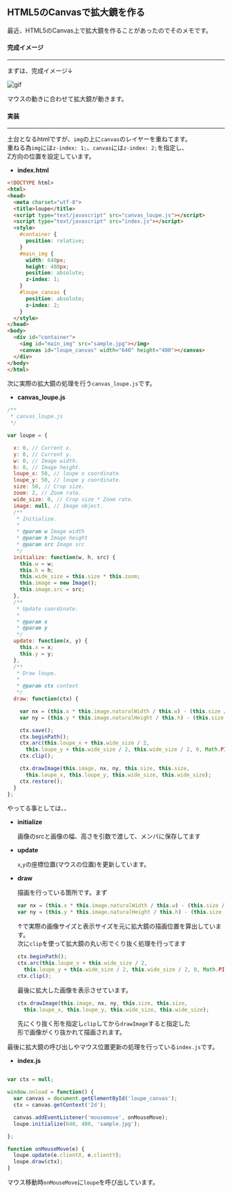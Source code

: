 ## HTML5のCanvasで拡大鏡を作る

最近、HTML5のCanvas上で拡大鏡を作ることがあったのでそのメモです。

#### 完成イメージ
***

まずは、完成イメージ↓

![gif](http://slowhand0309.github.io/images/blog/html5/loupe.gif)

マウスの動きに合わせて拡大鏡が動きます。

#### 実装
***

土台となるhtmlですが、`img`の上に`canvas`のレイヤーを重ねてます。<br>
重ねる為`img`には`z-index: 1;`、`canvas`には`z-index: 2;`を指定し、<br>
Z方向の位置を設定しています。

* **index.html**

```html
<!DOCTYPE html>
<html>
<head>
  <meta charset="utf-8">
  <title>loupe</title>
  <script type="text/javascript" src="canvas_loupe.js"></script>
  <script type="text/javascript" src="index.js"></script>
  <style>
    #container {
      position: relative;
    }
    #main_img {
      width: 640px;
      height: 480px;
      position: absolute;
      z-index: 1;
    }
    #loupe_canvas {
      position: absolute;
      z-index: 2;
    }
  </style>
</head>
<body>
  <div id="container">
    <img id="main_img" src="sample.jpg"></img>
    <canvas id="loupe_canvas" width="640" height="480"></canvas>
  </div>
</body>
</html>
```

次に実際の拡大鏡の処理を行う`canvas_loupe.js`です。

* **canvas_loupe.js**

```js
/**
 * canvas_loupe.js
 */

var loupe = {

  x: 0, // Current x.
  y: 0, // Current y.
  w: 0, // Image width.
  h: 0, // Image height.
  loupe_x: 50, // loupe x coordinate.
  loupe_y: 50, // loupe y coordinate.
  size: 50, // Crop size.
  zoom: 2, // Zoom rate.
  wide_size: 0, // Crop size * Zoom rate.
  image: null, // Image object.
  /**
   * Initialize.
   *
   * @param w Image width
   * @param h Image height
   * @param src Image src
   */
  initialize: function(w, h, src) {
    this.w = w;
    this.h = h;
    this.wide_size = this.size * this.zoom;
    this.image = new Image();
    this.image.src = src;
  },
  /**
   * Update coordinate.
   *
   * @param x
   * @param y
   */
  update: function(x, y) {
    this.x = x;
    this.y = y;
  },
  /**
   * Draw loupe.
   *
   * @param ctx context
   */
  draw: function(ctx) {

    var nx = (this.x * this.image.naturalWidth / this.w) - (this.size / 2);
    var ny = (this.y * this.image.naturalHeight / this.h) - (this.size / 2);

    ctx.save();
    ctx.beginPath();
    ctx.arc(this.loupe_x + this.wide_size / 2,
      this.loupe_y + this.wide_size / 2, this.wide_size / 2, 0, Math.PI * 2, false);
    ctx.clip();

    ctx.drawImage(this.image, nx, ny, this.size, this.size,
      this.loupe_x, this.loupe_y, this.wide_size, this.wide_size);
    ctx.restore();
  }
};
```

やってる事としては、、<br>
* **initialize**

  画像のsrcと画像の幅、高さを引数で渡して、メンバに保存してます

* **update**

  `x`,`y`の座標位置(マウスの位置)を更新しています。

* **draw**

  描画を行っている箇所です。まず
  ```js
  var nx = (this.x * this.image.naturalWidth / this.w) - (this.size / 2);
  var ny = (this.y * this.image.naturalHeight / this.h) - (this.size / 2);
  ```
  ↑で実際の画像サイズと表示サイズを元に拡大鏡の描画位置を算出しています。<br>
  次に`clip`を使って拡大鏡の丸い形でくり抜く処理を行ってます
  ```js
  ctx.beginPath();
  ctx.arc(this.loupe_x + this.wide_size / 2,
    this.loupe_y + this.wide_size / 2, this.wide_size / 2, 0, Math.PI * 2, false);
  ctx.clip();
  ```
  最後に拡大した画像を表示させています。
  ```js
  ctx.drawImage(this.image, nx, ny, this.size, this.size,
    this.loupe_x, this.loupe_y, this.wide_size, this.wide_size);
  ```
  先にくり抜く形を指定し`clip`してから`drawImage`すると指定した<br>形で画像がくり抜かれて描画されます。

最後に拡大鏡の呼び出しやマウス位置更新の処理を行っている`index.js`です。

* **index.js**

```js

var ctx = null;

window.onload = function() {
  var canvas = document.getElementById('loupe_canvas');
  ctx = canvas.getContext('2d');

  canvas.addEventListener('mousemove', onMouseMove);
  loupe.initialize(640, 480, 'sample.jpg');

};

function onMouseMove(e) {
  loupe.update(e.clientX, e.clientY);
  loupe.draw(ctx);
}
```

マウス移動時`onMouseMove`に`loupe`を呼び出しています。
